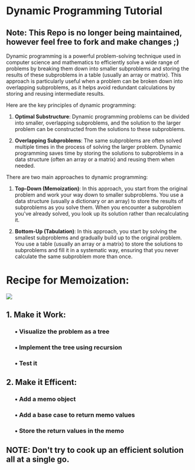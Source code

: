 # Dynamic Programming Tutorial
## <b> Note: </b> This Repo is no longer being maintained, however feel free to fork and make changes ;)

Dynamic programming is a powerful problem-solving technique used in computer science and mathematics to efficiently solve a wide range of problems by breaking them down into smaller subproblems and storing the results of these subproblems in a table (usually an array or matrix). This approach is particularly useful when a problem can be broken down into overlapping subproblems, as it helps avoid redundant calculations by storing and reusing intermediate results.

Here are the key principles of dynamic programming:

1. **Optimal Substructure**: Dynamic programming problems can be divided into smaller, overlapping subproblems, and the solution to the larger problem can be constructed from the solutions to these subproblems.

2. **Overlapping Subproblems**: The same subproblems are often solved multiple times in the process of solving the larger problem. Dynamic programming saves time by storing the solutions to subproblems in a data structure (often an array or a matrix) and reusing them when needed.

There are two main approaches to dynamic programming:

1. **Top-Down (Memoization)**: In this approach, you start from the original problem and work your way down to smaller subproblems. You use a data structure (usually a dictionary or an array) to store the results of subproblems as you solve them. When you encounter a subproblem you've already solved, you look up its solution rather than recalculating it.

2. **Bottom-Up (Tabulation)**: In this approach, you start by solving the smallest subproblems and gradually build up to the original problem. You use a table (usually an array or a matrix) to store the solutions to subproblems and fill it in a systematic way, ensuring that you never calculate the same subproblem more than once.


# Recipe for Memoization:
![](https://media.giphy.com/media/qSSXa4mGxZGwNhG934/giphy.gif)

## 1. Make it Work: <br>
### &nbsp; &nbsp; &nbsp; • Visualize the problem as a tree <br>
### &nbsp; &nbsp; &nbsp; • Implement the tree using recursion <br>
### &nbsp; &nbsp; &nbsp; • Test it  <br>

## 2. Make it Efficent:
### &nbsp; &nbsp; &nbsp; • Add a memo object
### &nbsp; &nbsp; &nbsp; • Add a base case to return memo values
### &nbsp; &nbsp; &nbsp; • Store the return values in the memo

## NOTE: Don't try to cook up an efficient solution all at a single go.
